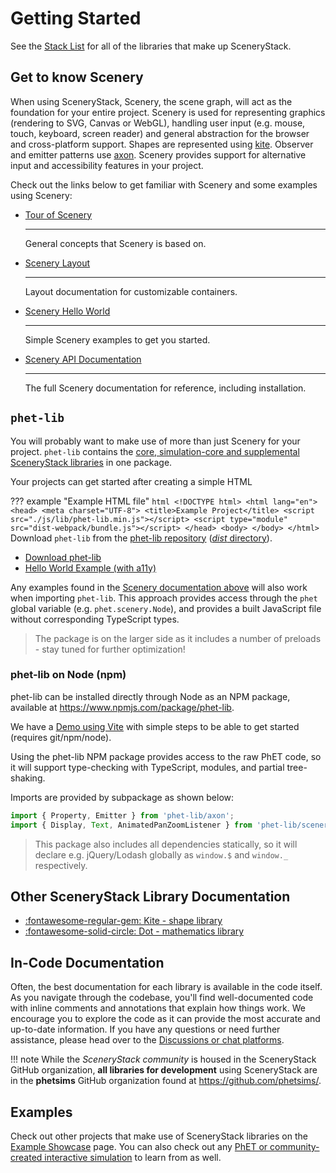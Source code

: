 # Getting Started

See the [Stack List](../guides/scenerystack_list.md) for all of the libraries that make up SceneryStack.

## Get to know Scenery

When using SceneryStack, Scenery, the scene graph, will act as the foundation for your entire project. Scenery is used for representing graphics (rendering to SVG, Canvas or WebGL), handling user input (e.g. mouse, touch, keyboard, screen reader) and general abstraction for the browser and cross-platform support. Shapes are represented using [kite](https://github.com/phetsims/kite). Observer and emitter patterns use [axon](https://github.com/phetsims/axon). Scenery provides support for alternative input and accessibility features in your project.

Check out the links below to get familiar with Scenery and some examples using Scenery:

<div class="grid cards" markdown>

- [Tour of Scenery](https://phetsims.github.io/scenery/doc/a-tour-of-scenery.html)

    ---

    General concepts that Scenery is based on.

- [Scenery Layout](https://phetsims.github.io/scenery/doc/layout)

    ---

    Layout documentation for customizable containers.

- [Scenery Hello World](https://phetsims.github.io/scenery/examples/)

    ---

    Simple Scenery examples to get you started.

- [Scenery API Documentation](https://phetsims.github.io/scenery/doc/)

    ---

    The full Scenery documentation for reference, including installation.

</div>

## `phet-lib`

You will probably want to make use of more than just Scenery for your project. `phet-lib` contains the [core, simulation-core and supplemental SceneryStack libraries](scenerystack_list.md#scenerystack-core) in one package.

Your projects can get started after creating a simple HTML

??? example "Example HTML file"
    ```html
        <!DOCTYPE html>
        <html lang="en">
        <head>
            <meta charset="UTF-8">
            <title>Example Project</title>
            <script src="./js/lib/phet-lib.min.js"></script>
            <script type="module" src="dist-webpack/bundle.js"></script>
        </head>
        <body>
        </body>
        </html>
    ```
Download `phet-lib` from the [phet-lib repository](https://github.com/phetsims/phet-lib) ([*dist* directory](https://github.com/phetsims/phet-lib/tree/main/dist)).

<div class="grid cards" markdown>

- [Download phet-lib](https://github.com/phetsims/phet-lib)
- [Hello World Example (with a11y)](https://github.com/phetsims/scenery-lab-demo)

</div>

Any examples found in the [Scenery documentation above](#get-to-know-scenery) will also work when importing `phet-lib`. This approach provides access through the `phet` global variable (e.g. `phet.scenery.Node`), and provides a built JavaScript file without corresponding TypeScript types.

> The package is on the larger side as it includes a number of preloads - stay tuned for further optimization!

### phet-lib on Node (npm)

phet-lib can be installed directly through Node as an NPM package, available at <https://www.npmjs.com/package/phet-lib>.

We have a [Demo using Vite](https://github.com/phetsims/phet-vite-demo) with simple steps to be able to get started (requires git/npm/node).

Using the phet-lib NPM package provides access to the raw PhET code, so it will support type-checking with TypeScript, modules, and partial tree-shaking.

Imports are provided by subpackage as shown below:

```js
import { Property, Emitter } from 'phet-lib/axon';
import { Display, Text, AnimatedPanZoomListener } from 'phet-lib/scenery';
```

> This package also includes all dependencies statically, so it will declare e.g. jQuery/Lodash globally as `window.$` and `window._` respectively.

## Other SceneryStack Library Documentation

<div class="grid cards" markdown>

- [:fontawesome-regular-gem: Kite - shape library](https://phetsims.github.io/kite/)
- [:fontawesome-solid-circle: Dot - mathematics library](https://phetsims.github.io/dot/doc/)

</div>

## In-Code Documentation

Often, the best documentation for each library is available in the code itself. As you navigate through the codebase, you'll find well-documented code with inline comments and annotations that explain how things work. We encourage you to explore the code as it can provide the most accurate and up-to-date information. If you have any questions or need further assistance, please head over to the [Discussions or chat platforms](../community.md).

!!! note
    While the *SceneryStack community* is housed in the SceneryStack GitHub organization, **all libraries for development** using SceneryStack are in the **phetsims** GitHub organization found at <https://github.com/phetsims/>.

## Examples

Check out other projects that make use of SceneryStack libraries on the [Example Showcase](scenery-examples.md) page. You can also check out any [PhET or community-created interactive simulation](simulation-examples.md) to learn from as well.
